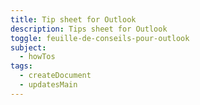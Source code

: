 ```yaml
---
title: Tip sheet for Outlook
description: Tips sheet for Outlook
toggle: feuille-de-conseils-pour-outlook
subject:
  - howTos
tags:
  - createDocument
  - updatesMain
---
```

